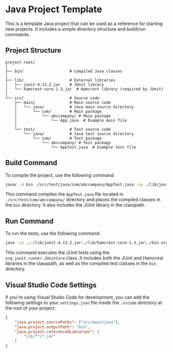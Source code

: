 # Java Project Template

This is a template Java project that can be used as a reference for starting new projects. It includes a simple directory structure and build/run commands.

## Project Structure

```
project-root/
│
├── bin/                    # Compiled Java classes
│
├── lib/                    # External libraries
│   ├── junit-4.13.2.jar    # JUnit library
│   └── hamcrest-core-1.3.jar  # Hamcrest library (required by JUnit)
│
└── src/                    # Source code
    ├── main/               # Main source code
    │   └── java/           # Java main source directory
    │       └── com/        # Main package
    │           └── abccompany/ # Main package
    │               └── App.java  # Example main file
    │
    └── test/               # Test source code
        └── java/           # Java test source directory
            └── com/        # Test package
                └── abccompany/ # Test package
                    └── AppTest.java  # Example test file
```

## Build Command

To compile the project, use the following command:

```bash
javac -d bin ./src/test/java/com/abccompany/AppTest.java -cp ./lib/junit-4.13.2.jar
```

This command compiles the `AppTest.java` file located in `./src/test/com/abccompany/` directory and places the compiled classes in the `bin` directory. It also includes the JUnit library in the classpath.

## Run Command

To run the tests, use the following command:

```bash
java -cp .:./lib/junit-4.13.2.jar:./lib/hamcrest-core-1.3.jar:./bin org.junit.runner.JUnitCore com.abccompany.AppTest
```

This command executes the JUnit tests using the `org.junit.runner.JUnitCore` class. It includes both the JUnit and Hamcrest libraries in the classpath, as well as the compiled test classes in the `bin` directory.

## Visual Studio Code Settings

If you're using Visual Studio Code for development, you can add the following settings to your `settings.json` file inside the `.vscode` directory at the root of your project:

```json
{
    "java.project.sourcePaths": ["src/main/java"],
    "java.project.outputPath": "bin",
    "java.project.referencedLibraries": [
        "lib/**/*.jar"
    ]
}
```